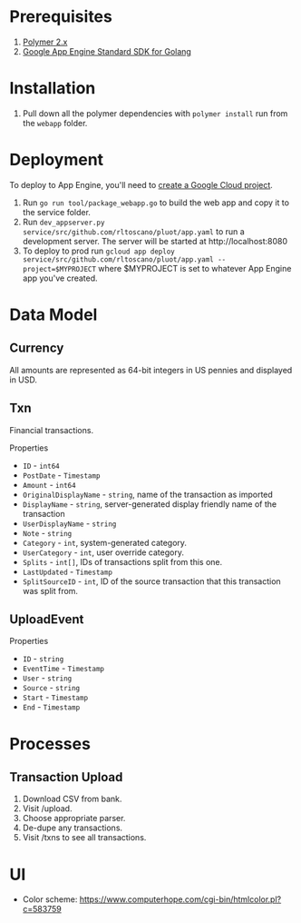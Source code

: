 # Prerequisites

1. [Polymer 2.x](https://www.polymer-project.org/2.0/start/install-2-0)
2. [Google App Engine Standard SDK for Golang](https://cloud.google.com/appengine/docs/standard/go/download)

# Installation

1. Pull down all the polymer dependencies with `polymer install` run from the
   `webapp` folder.

# Deployment

To deploy to App Engine, you'll need to [create a Google Cloud
project](https://cloud.google.com/resource-manager/docs/creating-managing-projects).

1. Run `go run tool/package_webapp.go` to build the web app and copy it to the
   service folder.
1. Run `dev_appserver.py service/src/github.com/rltoscano/pluot/app.yaml` to run
   a development server. The server will be started at http://localhost:8080
1. To deploy to prod run
   `gcloud app deploy service/src/github.com/rltoscano/pluot/app.yaml --project=$MYPROJECT`
   where $MYPROJECT is set to whatever App Engine app you've created.

# Data Model

## Currency
All amounts are represented as 64-bit integers in US pennies and displayed in USD.

## Txn
Financial transactions.

Properties
- `ID` - `int64`
- `PostDate` - `Timestamp`
- `Amount` - `int64`
- `OriginalDisplayName` - `string`, name of the transaction as imported
- `DisplayName` - `string`, server-generated display friendly name of the transaction
- `UserDisplayName` - `string`
- `Note` - `string`
- `Category` - `int`, system-generated category.
- `UserCategory` - `int`, user override category.
- `Splits` - `int[]`, IDs of transactions split from this one.
- `LastUpdated` - `Timestamp`
- `SplitSourceID` - `int`, ID of the source transaction that this transaction was split from.

## UploadEvent

Properties
- `ID` - `string`
- `EventTime` - `Timestamp`
- `User` - `string`
- `Source` - `string`
- `Start` - `Timestamp`
- `End` - `Timestamp`

# Processes

## Transaction Upload
1. Download CSV from bank.
1. Visit /upload.
1. Choose appropriate parser.
1. De-dupe any transactions.
1. Visit /txns to see all transactions.

# UI

- Color scheme: https://www.computerhope.com/cgi-bin/htmlcolor.pl?c=583759
